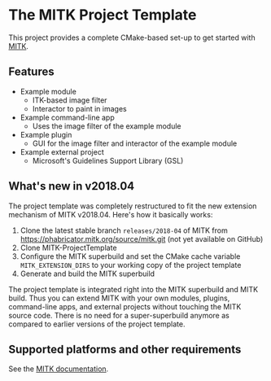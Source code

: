The MITK Project Template
=========================

This project provides a complete CMake-based set-up to get started with [MITK](http://mitk.org).

Features
--------

- Example module
  - ITK-based image filter
  - Interactor to paint in images
- Example command-line app
  - Uses the image filter of the example module
- Example plugin
  - GUI for the image filter and interactor of the example module
- Example external project
  - Microsoft's Guidelines Support Library (GSL)

What's new in v2018.04
----------------------

The project template was completely restructured to fit the new extension
mechanism of MITK v2018.04. Here's how it basically works:

1. Clone the latest stable branch `releases/2018-04` of MITK from https://phabricator.mitk.org/source/mitk.git (not yet available on GitHub)
2. Clone MITK-ProjectTemplate
3. Configure the MITK superbuild and set the CMake cache variable `MITK_EXTENSION_DIRS` to your working copy of the project template
4. Generate and build the MITK superbuild

The project template is integrated right into the MITK superbuild and MITK build. Thus you can extend MITK with your own modules, plugins, command-line apps, and external projects without touching the MITK source code. There is no need for a super-superbuild anymore as compared to earlier versions of the project template.

Supported platforms and other requirements
------------------------------------------

See the [MITK documentation](http://docs.mitk.org/2018.04/).
